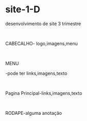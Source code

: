 # site-1-D
desenvolvimento de site 3 trimestre
<body>
<div id="cabeçalho">
  <br><p>CABECALHO- logo,imagens,menu<p>
  </div>
  <div id="menu">
  <br><p>MENU<p>
  <p>-pode ter links,imagens,texto</p>
  </div>
  <div id="pricipal">
  <br><p>Pagina Principal-links,imagens,texto</p>
  </div>
  <div id="rodape">
  <br><p>RODAPE-alguma anotação</p>
  </div>
</body>
  
  